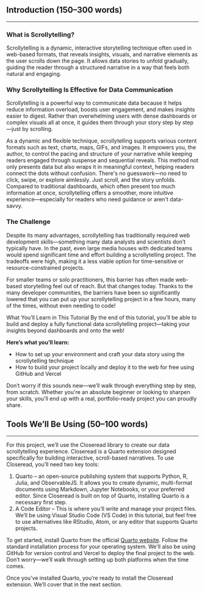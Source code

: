 ## Introduction (150–300 words)
---
### What is Scrollytelling?
Scrollytelling is a dynamic, interactive storytelling technique often used in web-based formats, that reveals insights, visuals, and narrative elements as the user scrolls down the page. It allows data stories to unfold gradually, guiding the reader through a structured narrative in a way that feels both natural and engaging.

### Why Scrollytelling Is Effective for Data Communication
Scrollytelling is a powerful way to communicate data because it helps reduce information overload, boosts user engagement, and makes insights easier to digest. Rather than overwhelming users with dense dashboards or complex visuals all at once, it guides them through your story step by step—just by scrolling.

As a dynamic and flexible technique, scrollytelling supports various content formats such as text, charts, maps, GIFs, and images. It empowers you, the author, to control the pacing and structure of your narrative while keeping readers engaged through suspense and sequential reveals. This method not only presents data but also wraps it in meaningful context, helping readers connect the dots without confusion. There's no guesswork—no need to click, swipe, or explore aimlessly. Just scroll, and the story unfolds. Compared to traditional dashboards, which often present too much information at once, scrollytelling offers a smoother, more intuitive experience—especially for readers who need guidance or aren't data-savvy.

### The Challenge
Despite its many advantages, scrollytelling has traditionally required web development skills—something many data analysts and scientists don’t typically have. In the past, even large media houses with dedicated teams would spend significant time and effort building a scrollytelling project. The tradeoffs were high, making it a less viable option for time-sensitive or resource-constrained projects.

For smaller teams or solo practitioners, this barrier has often made web-based storytelling feel out of reach. But that changes today. Thanks to the many developer communities, the barriers have been so significantly lowered that you can put up your scrollytelling project in a few hours, many of the times, without even needing to code! 

What You’ll Learn in This Tutorial
By the end of this tutorial, you’ll be able to build and deploy a fully functional data scrollytelling project—taking your insights beyond dashboards and onto the web!

**Here’s what you’ll learn:**
- How to set up your environment and craft your data story using the scrollytelling technique
- How to build your project locally and deploy it to the web for free using GitHub and Vercel

Don’t worry if this sounds new—we’ll walk through everything step by step, from scratch. Whether you're an absolute beginner or looking to sharpen your skills, you'll end up with a real, portfolio-ready project you can proudly share.

## Tools We’ll Be Using (50–100 words)
---
For this project, we’ll use the Closeread library to create our data scrollytelling experience. Closeread is a Quarto extension designed specifically for building interactive, scroll-based narratives. To use Closeread, you’ll need two key tools:
1. Quarto – an open-source publishing system that supports Python, R, Julia, and ObservableJS. It allows you to create dynamic, multi-format documents using Markdown, Jupyter Notebooks, or your preferred editor. Since Closeread is built on top of Quarto, installing Quarto is a necessary first step.
2. A Code Editor – This is where you’ll write and manage your project files. We’ll be using Visual Studio Code (VS Code) in this tutorial, but feel free to use alternatives like RStudio, Atom, or any editor that supports Quarto projects.

To get started, install Quarto from the official [Quarto website](https://quarto.org/docs/download/). Follow the standard installation process for your operating system. We'll also be using GitHub for version control and Vercel to deploy the final project to the web. Don’t worry—we’ll walk through setting up both platforms when the time comes.

Once you’ve installed Quarto, you’re ready to install the Closeread extension. We’ll cover that in the next section.